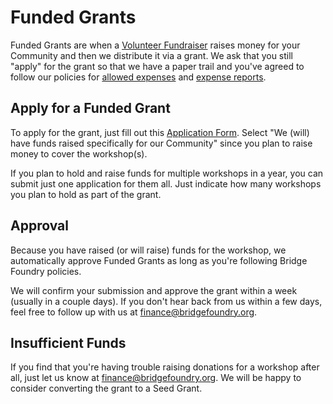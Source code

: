 # Funded Grants
Funded Grants are when a [Volunteer Fundraiser](https://rebrand.ly/volunteer-fundraiser-policies) raises money for your Community and then we distribute it via a grant. We ask that you still "apply" for the grant so that we have a paper trail and you've agreed to follow our policies for [allowed expenses](./using-funds/approved-expenses-policy.md) and [expense reports](./using-funds/expense-reports.md).

## Apply for a Funded Grant
To apply for the grant, just fill out this [Application Form](https://docs.google.com/forms/d/e/1FAIpQLScyFx1Js_1vIz5ZcPZ6niJ-CMHZyTpbHRMgm1SrZnoI8mnRQg/viewform). Select "We (will) have funds raised specifically for our Community" since you plan to raise money to cover the workshop(s).

If you plan to hold and raise funds for multiple workshops in a year, you can submit just one application for them all. Just indicate how many workshops you plan to hold as part of the grant.

## Approval
Because you have raised (or will raise) funds for the workshop, we automatically approve Funded Grants as long as you're following Bridge Foundry policies.

We will confirm your submission and approve the grant within a week (usually in a couple days). If you don't hear back from us within a few days, feel free to follow up with us at finance@bridgefoundry.org.

## Insufficient Funds
If you find that you're having trouble raising donations for a workshop after all, just let us know at finance@bridgefoundry.org. We will be happy to consider converting the grant to a Seed Grant.

